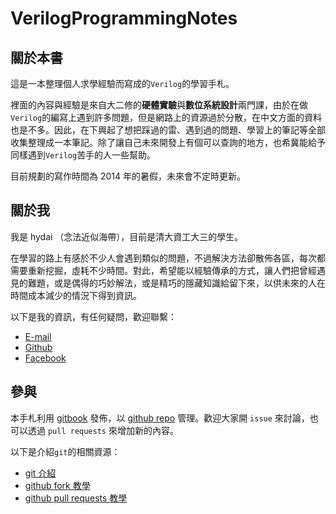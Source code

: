 # VerilogProgrammingNotes

## 關於本書
這是一本整理個人求學經驗而寫成的`Verilog`的學習手札。

裡面的內容與經驗是來自大二修的**硬體實驗**與**數位系統設計**兩門課，由於在做`Verilog`的編寫上遇到許多問題，但是網路上的資源過於分散，在中文方面的資料也是不多。因此，在下興起了想把踩過的雷、遇到過的問題、學習上的筆記等全部收集整理成一本筆記。除了讓自己未來開發上有個可以查詢的地方，也希冀能給予同樣遇到`Verilog`苦手的人一些幫助。

目前規劃的寫作時間為 2014 年的暑假，未來會不定時更新。

## 關於我
我是 hydai （念法近似海帶），目前是清大資工大三的學生。

在學習的路上有感於不少人會遇到類似的問題，不過解決方法卻散佈各區，每次都需要重新挖掘，虛耗不少時間。對此，希望能以經驗傳承的方式，讓人們把曾經遇見的難題，或是偶得的巧妙解法，或是精巧的隱藏知識給留下來，以供未來的人在時間成本減少的情況下得到資訊。

以下是我的資訊，有任何疑問，歡迎聯繫：

- [E-mail](mailto:z54981220@gmail.com)
- [Github](https://github.com/hydai/)
- [Facebook](https://www.facebook.com/hungyingdai)

## 參與
本手札利用 [gitbook](http://www.gitbook.io) 發佈，以 [github repo](https://github.com/hydai/VerilogProgrammingNotes/) 管理。歡迎大家開 `issue` 來討論，也可以透過 `pull requests` 來增加新的內容。

以下是介紹`git`的相關資源：

- [git 介紹](http://ncu-csie-snmg.github.io/2013-NCU-CSIE-Website-Design-Competition/git.html)
- [github fork 教學](http://ncu-csie-snmg.github.io/2013-NCU-CSIE-Website-Design-Competition/fork.html)
- [github pull requests 教學](http://ncu-csie-snmg.github.io/2013-NCU-CSIE-Website-Design-Competition/pullrequest.html)
